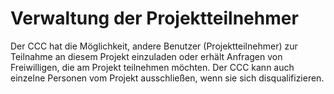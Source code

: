 # Verwaltung der Projektteilnehmer

Der CCC hat die Möglichkeit, andere Benutzer (Projektteilnehmer) zur Teilnahme an diesem Projekt einzuladen oder erhält Anfragen von Freiwilligen, die am Projekt teilnehmen möchten. Der CCC kann auch einzelne Personen vom Projekt ausschließen, wenn sie sich disqualifizieren.